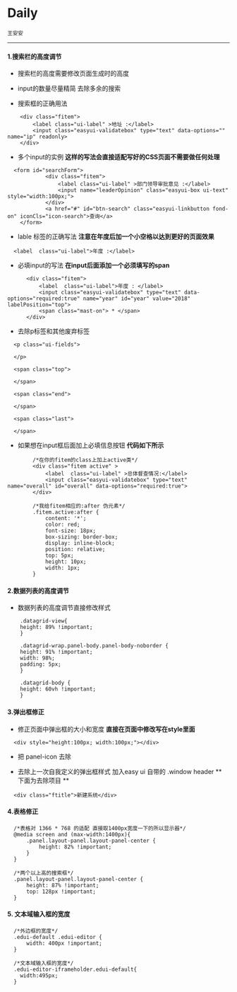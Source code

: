 # Daily

`王安安`

----

#### 1.搜索栏的高度调节

* 搜索栏的高度需要修改页面生成时的高度

* input的数量尽量精简 去除多余的搜索

* 搜索框的正确用法

```
    <div class="fitem">
        <label class="ui-label" >地址 :</label>
        <input class="easyui-validatebox" type="text" data-options="" name="ip" readonly>
    </div>
```

* 多个input的实例 **这样的写法会直接适配写好的CSS页面不需要做任何处理**

```
  <form id="searchForm">
            <div class="fitem">
                <label class="ui-label" >部门领导审批意见 :</label>
                <input name="leaderOpinion" class="easyui-box ui-text" style="width:100px;">
            </div>
            <a href="#" id="btn-search" class="easyui-linkbutton fond-on" iconCls="icon-search">查询</a>
    </form>
```

* lable 标签的正确写法 **注意在年度后加一个小空格以达到更好的页面效果**

```
  <label  class="ui-label">年度 :</label>
```

* 必填input的写法 **在input后面添加一个必须填写的span**

```
      <div class="fitem">
          <label  class="ui-label">年度 : </label>
          <input class="easyui-validatebox" type="text" data-options="required:true" name="year" id="year" value="2018" labelPosition="top">
          <span class="mast-on"> * </span>
      </div>
```

* 去除p标签和其他废弃标签

```
  <p class="ui-fields">

  </p>

  <span class="top">

  </span>

  <span class="end">

  </span>

  <span class="last">

  </span>

```



* 如果想在input框后面加上必填信息按钮 **代码如下所示**

```
        /*在你的fitem的class上加上active类*/
        <div class="fitem active" >
            <label  class="ui-label" >总体督查情况:</label>
            <input class="easyui-validatebox" type="text" name="overall" id="overall" data-options="required:true">
        </div>

        /*我给fitem相应的:after 伪元素*/
        .fitem.active:after {
            content: '*';
            color: red;
            font-size: 18px;
            box-sizing: border-box;
            display: inline-block;
            position: relative;
            top: 5px;
            height: 10px;
            width: 1px;
        }

```



#### 2.数据列表的高度调节

* 数据列表的高度调节直接修改样式

```
    .datagrid-view{
    height: 89% !important;
    }

    .datagrid-wrap.panel-body.panel-body-noborder {
    height: 91% !important;
    width: 98%;
    padding: 5px;
    }

    .datagrid-body {
    height: 60vh !important;
    }
```



#### 3.弹出框修正

<!-- * 弹出框左边的label全部删除 -->

<!-- * 弹出框中的input标签需要添加上他们的 placeholder 属性 如下

```
  <input type="text" placeholder="邮箱或者用户名">
``` -->

  * 修正页面中弹出框的大小和宽度 **直接在页面中修改写在style里面**


  ```
    <div style="height:100px; width:100px;"></div>
  ```

* 把 panel-icon 去除

* 去除上一次自我定义的弹出框样式 加入easy ui 自带的 .window header ** 下面为去除项目 **
```
  <div class="ftitle">新建系统</div>
```



#### 4.表格修正


```
  /*表格对 1366 * 768 的适配 直接取1400px宽度一下的所以显示器*/
  @media screen and (max-width:1400px){
      .panel.layout-panel.layout-panel-center {
          height: 82% !important;
      }
  }

```

```
  /*两个以上高的搜索框*/
  .panel.layout-panel.layout-panel-center {
      height: 87% !important;
      top: 128px !important;
  }

```

#### 5. 文本域输入框的宽度

```
  /*外边框的宽度*/
  .edui-default .edui-editor {
      width: 400px !important;
  }

  /*文本域输入框的宽度*/
  .edui-editor-iframeholder.edui-default{
    width:495px;
  }
```
